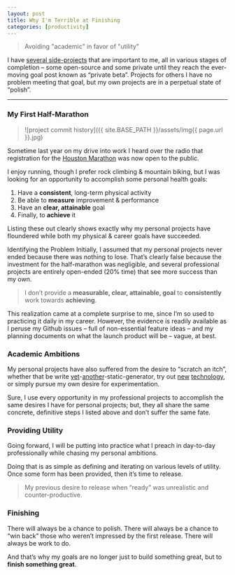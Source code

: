 ```yaml
---
layout: post
title: Why I'm Terrible at Finishing
categories: [productivity]
---
```


> Avoiding "academic" in favor of "utility"

I have [several side-projects][1] that are important to me, all in various stages of completion – some open-source and some private until they reach the ever-moving goal post known as “private beta”. Projects for others I have no problem meeting that goal, but my own projects are in a perpetual state of “polish”.

---

### My First Half-Marathon

> ![project commit history]({{ site.BASE_PATH }}/assets/img{{ page.url }}.jpg)

Sometime last year on my drive into work I heard over the radio that registration for the [Houston Marathon][2] was now open to the public.

I enjoy running, though I prefer rock climbing & mountain biking, but I was looking for an opportunity to accomplish some personal health goals:

1. Have a **consistent**, long-term physical activity
2. Be able to **measure** improvement & performance
3. Have an **clear, attainable** goal
4. Finally, to **achieve** it

Listing these out clearly shows exactly why my personal projects have floundered while both my physical & career goals have succeeded.

Identifying the Problem
Initially, I assumed that my personal projects never ended because there was nothing to lose. That’s clearly false because the investment for the half-marathon was negligible, and several professional projects are entirely open-ended (20% time) that see more success than my own.

> I don’t provide a **measurable, clear, attainable, goal** to **consistently** work towards **achieving**.

This realization came at a complete surprise to me, since I’m so used to practicing it daily in my career. However, the evidence is readily available as I peruse my Github issues – full of non-essential feature ideas – and my planning documents on what the launch product will be – vague, at best.


### Academic Ambitions

My personal projects have also suffered from the desire to “scratch an itch”, whether that be write [yet][3]-[another][4]-static-generator, try out [new][5] [technology][6], or simply pursue my own desire for experimentation.

Sure, I use every opportunity in my professional projects to accomplish the same desires I have for personal projects; but, they all share the same concrete, definitive steps I listed above and don’t suffer the same fate.


### Providing Utility

Going forward, I will be putting into practice what I preach in day-to-day professionally while chasing my personal ambitions.

Doing that is as simple as defining and iterating on various levels of utility. Once some form has been provided, then it’s time to release.

> My previous desire to release when “ready” was unrealistic and counter-productive.


### Finishing

There will always be a chance to polish. There will always be a chance to “win back” those who weren’t impressed by the first release. There will always be work to do.

And that’s why my goals are no longer just to build something great, but to **finish something great**.

[1]: https://github.com/ericclemmons?tab=repositories
[2]: http://www.chevronhoustonmarathon.com/
[3]: https://github.com/ericclemmons/ericclemmons.github.io/tree/29608775303c1c02ae02d73dfcfc82dc61948af8
[4]: https://github.com/ericclemmons/ericclemmons.github.io
[5]: http://angularjs.org/
[6]: http://laravel.com/
